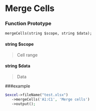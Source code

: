 # Merge Cells

### **Function Prototype**

```text
mergeCells(string $scope, string $data);
```

#### **string $scope**

> Cell range

#### **string $data**

> Data

###example

```php
$excel->fileName("test.xlsx")
   ->mergeCells('A1:C1', 'Merge cells')
   ->output();
```